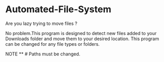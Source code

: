 # Automated-File-System
Are you lazy trying to move files ?

No problem.This program is designed to detect new files added to your Downloads folder and move them to your desired location.
This program can be changed for any file types or folders.




NOTE ** 
     # Paths must be changed.
